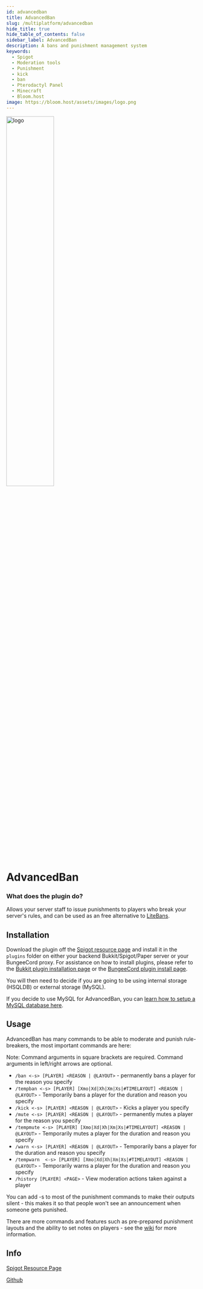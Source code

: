 ```yaml
---
id: advancedban
title: AdvancedBan
slug: /multiplatform/advancedban
hide_title: true
hide_table_of_contents: false
sidebar_label: AdvancedBan
description: A bans and punishment management system
keywords:
  - Spigot
  - Moderation tools
  - Punishment
  - kick
  - ban
  - Pterodactyl Panel
  - Minecraft
  - Bloom.host
image: https://bloom.host/assets/images/logo.png
---
```


<div class="text--center">
<img src="https://bloom.host/logo-white.svg" alt="logo" height="50%" width="50%"/>
<h1>AdvancedBan</h1>
</div>

### What does the plugin do?

Allows your server staff to issue punishments to players who break your server's rules, and can be used as an free alternative to [LiteBans](/multiplatform/litebans).

## Installation

Download the plugin off the [Spigot resource page](https://www.spigotmc.org/resources/advancedban.8695/) and install it in the `plugins` folder on either your backend Bukkit/Spigot/Paper server or your BungeeCord proxy.
For assistance on how to install plugins, please refer to the [Bukkit plugin installation page](/installing-plugins) or the [BungeeCord plugin install page](/installing-proxy-plugins).

You will then need to decide if you are going to be using internal storage (HSQLDB) or external storage (MySQL).

If you decide to use MySQL for AdvancedBan, you can [learn how to setup a MySQL database here](https://docs.bloom.host/databases).

## Usage 
AdvancedBan has many commands to be able to moderate and punish rule-breakers, the most important commands are here:

Note: Command arguments in square brackets are required. Command arguments in left/right arrows are optional.

* `/ban <-s> [PLAYER] <REASON | @LAYOUT>` - permanently bans a player for the reason you specify
* `/tempban <-s> [PLAYER] [Xmo|Xd|Xh|Xm|Xs|#TIMELAYOUT] <REASON | @LAYOUT>` - Temporarily bans a player for the duration and reason you specify
* `/kick <-s> [PLAYER] <REASON | @LAYOUT>` - Kicks a player you specify
* `/mute <-s> [PLAYER] <REASON | @LAYOUT>` - permanently mutes a player for the reason you specify
* `/tempmute <-s> [PLAYER] [Xmo|Xd|Xh|Xm|Xs|#TIMELAYOUT] <REASON | @LAYOUT>` - Temporarily mutes a player for the duration and reason you specify
* `/warn <-s> [PLAYER] <REASON | @LAYOUT>` - Temporarily bans a player for the duration and reason you specify
* `/tempwarn  <-s> [PLAYER] [Xmo|Xd|Xh|Xm|Xs|#TIMELAYOUT] <REASON | @LAYOUT>` - Temporarily warns a player for the duration and reason you specify
* `/history [PLAYER] <PAGE>` - View moderation actions taken against a player 

You can add -s to most of the punishment commands to make their outputs silent - this makes it so that people won't see an announcement when someone gets punished.

There are more commands and features such as pre-prepared punishment layouts and the ability to set notes on players - see the [wiki](https://github.com/DevLeoko/AdvancedBan/wiki) for more information.

## Info

[Spigot Resource Page](https://www.spigotmc.org/resources/advancedban.8695/)

[Github](https://github.com/DevLeoko/AdvancedBan)
